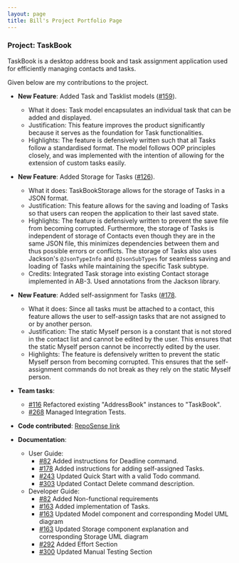 ```yaml
---
layout: page
title: Bill's Project Portfolio Page
---
```


### Project: TaskBook

TaskBook is a desktop address book and task assignment application used for efficiently managing contacts and tasks.

Given below are my contributions to the project.

* **New Feature**: Added Task and Tasklist models ([#159](https://github.com/AY2223S1-CS2103T-T13-4/tp/pull/159)).
    * What it does: Task model encapsulates an individual task that can be added and displayed.
    * Justification: This feature improves the product significantly because it serves as the foundation for Task functionalities.
    * Highlights: The feature is defensively written such that all Tasks follow a standardised format. The model follows OOP principles closely, and was implemented with the intention of allowing for the extension of custom tasks easily.

* **New Feature**: Added Storage for Tasks ([#126](https://github.com/AY2223S1-CS2103T-T13-4/tp/pull/126)).
    * What it does: TaskBookStorage allows for the storage of Tasks in a JSON format.
    * Justification: This feature allows for the saving and loading of Tasks so that users can reopen the application to their last saved state.
    * Highlights: The feature is defensively written to prevent the save file from becoming corrupted. Furthermore, the storage of Tasks is independent of storage of Contacts even though they are in the same JSON file, this minimizes dependencies between them and thus possible errors or conflicts. The storage of Tasks also uses Jackson's `@JsonTypeInfo` and `@JsonSubTypes` for seamless saving and loading of Tasks while maintaining the specific Task subtype.
    * Credits: Integrated Task storage into existing Contact storage implemented in AB-3. Used annotations from the Jackson library.

* **New Feature**: Added self-assignment for Tasks ([#178](https://github.com/AY2223S1-CS2103T-T13-4/tp/pull/178).
    * What it does: Since all tasks must be attached to a contact, this feature allows the user to self-assign tasks that are not assigned to or by another person.
    * Justification: The static Myself person is a constant that is not stored in the contact list and cannot be edited by the user. This ensures that the static Myself person cannot be incorrectly edited by the user.
    * Highlights: The feature is defensively written to prevent the static Myself person from becoming corrupted. This ensures that the self-assignment commands do not break as they rely on the static Myself person.

* **Team tasks**:
    * [#116](https://github.com/AY2223S1-CS2103T-T13-4/tp/pull/116) Refactored existing "AddressBook" instances to "TaskBook".
    * [#268](https://github.com/AY2223S1-CS2103T-T13-4/tp/pull/268) Managed Integration Tests.

* **Code contributed**: [RepoSense link](https://nus-cs2103-ay2223s1.github.io/tp-dashboard/?search=xiaobill8&breakdown=true)

* **Documentation**:
    * User Guide:
        * [#82](https://github.com/AY2223S1-CS2103T-T13-4/tp/pull/82) Added instructions for Deadline command.
        * [#178](https://github.com/AY2223S1-CS2103T-T13-4/tp/pull/178) Added instructions for adding self-assigned Tasks.
        * [#243](https://github.com/AY2223S1-CS2103T-T13-4/tp/pull/243) Updated Quick Start with a valid Todo command.
        * [#303](https://github.com/AY2223S1-CS2103T-T13-4/tp/pull/303) Updated Contact Delete command description.
    * Developer Guide:
        * [#82](https://github.com/AY2223S1-CS2103T-T13-4/tp/pull/82) Added Non-functional requirements
        * [#163](https://github.com/AY2223S1-CS2103T-T13-4/tp/pull/163) Added implementation of Tasks.
        * [#163](https://github.com/AY2223S1-CS2103T-T13-4/tp/pull/163) Updated Model component and corresponding Model UML diagram
        * [#163](https://github.com/AY2223S1-CS2103T-T13-4/tp/pull/163) Updated Storage component explanation and corresponding Storage UML diagram
        * [#292](https://github.com/AY2223S1-CS2103T-T13-4/tp/pull/292) Added Effort Section
        * [#300](https://github.com/AY2223S1-CS2103T-T13-4/tp/pull/300) Updated Manual Testing Section

    
